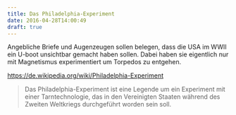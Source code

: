 ```yaml
---
title: Das Philadelphia-Experiment
date: 2016-04-28T14:00:49
draft: true
---
```


Angebliche Briefe und Augenzeugen sollen belegen, dass die USA im WWII ein
U-boot unsichtbar gemacht haben sollen. Dabei haben sie eigentlich nur mit
Magnetismus experimentiert um Torpedos zu entgehen.

https://de.wikipedia.org/wiki/Philadelphia-Experiment

> Das Philadelphia-Experiment ist eine Legende um ein Experiment mit einer
> Tarntechnologie, das in den Vereinigten Staaten während des Zweiten
> Weltkriegs durchgeführt worden sein soll.
